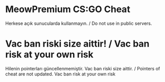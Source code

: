 # MeowPremium CS:GO Cheat
Herkese açık sunucularda kullanmayın. / Do not use in public servers.

# Vac ban riski size aittir! / Vac ban risk at your own risk
Hilenin pointerları güncellenmemiştir. Vac ban riski size aittir. / Pointers of cheat are not updated. Vac ban risk at your own risk
